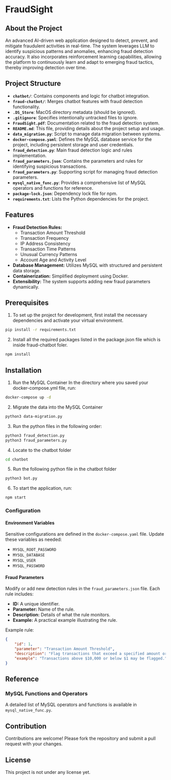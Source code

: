 # FraudSight

## About the Project
An advanced AI-driven web application designed to detect, prevent, and mitigate fraudulent activities in real-time. The system leverages LLM to identify suspicious patterns and anomalies, enhancing fraud detection accuracy. It also incorporates reinforcement learning capabilities, allowing the platform to continuously learn and adapt to emerging fraud tactics, thereby improving detection over time.


## Project Structure

- **`chatbot/`**: Contains components and logic for chatbot integration.
- **`fraud-chatbot/`**: Merges chatbot features with fraud detection functionality.
- **`.DS_Store`**: MacOS directory metadata (should be ignored).
- **`.gitignore`**: Specifies intentionally untracked files to ignore.
- **`FraudSight.pdf`**: Documentation related to the fraud detection system.
- **`README.md`**: This file, providing details about the project setup and usage.
- **`data_migration.py`**: Script to manage data migration between systems.
- **`docker-compose.yaml`**: Defines the MySQL database service for the project, including persistent storage and user credentials.
- **`fraud_detection.py`**: Main fraud detection logic and rules implementation.
- **`fraud_parameters.json`**: Contains the parameters and rules for identifying suspicious transactions.
- **`fraud_parameters.py`**: Supporting script for managing fraud detection parameters.
- **`mysql_native_func.py`**: Provides a comprehensive list of MySQL operators and functions for reference.
- **`package-lock.json`**: Dependency lock file for npm.
- **`requirements.txt`**: Lists the Python dependencies for the project.


## Features

- **Fraud Detection Rules:**
  - Transaction Amount Threshold
  - Transaction Frequency
  - IP Address Consistency
  - Transaction Time Patterns
  - Unusual Currency Patterns
  - Account Age and Activity Level
- **Database Management:** Utilizes MySQL with structured and persistent data storage.
- **Containerization:** Simplified deployment using Docker.
- **Extensibility:** The system supports adding new fraud parameters dynamically.


## Prerequisites
1. To set up the project for development, first install the necessary dependencies and activate your virtual environment.
```zsh
pip install -r requirements.txt
```

2. Install all the required packages listed in the package.json file which is inside fraud-chatbot foler.
```zsh
npm install
```


## Installation

1. Run the MySQL Container
In the directory where you saved your docker-compose.yml file, run:
```zsh
docker-compose up -d
```
2. Migrate the data into the MySQL Container
```zsh
python3 data-migration.py
```

3. Run the python files in the following order:
```zsh
python3 fraud_detection.py
python3 fraud_parameters.py
```

4. Locate to the chatbot folder
```zsh
cd chatbot
```

5. Run the following python file in the chatbot folder
```zsh
python3 bot.py
```

6. To start the application, run:
```zsh
npm start
```

### Configuration

#### Environment Variables
Sensitive configurations are defined in the `docker-compose.yaml` file. Update these variables as needed:
- `MYSQL_ROOT_PASSWORD`
- `MYSQL_DATABASE`
- `MYSQL_USER`
- `MYSQL_PASSWORD`

#### Fraud Parameters
Modify or add new detection rules in the `fraud_parameters.json` file. Each rule includes:
- **ID:** A unique identifier.
- **Parameter:** Name of the rule.
- **Description:** Details of what the rule monitors.
- **Example:** A practical example illustrating the rule.

Example rule:
```json
{
    "id": 1,
    "parameter": "Transaction Amount Threshold",
    "description": "Flag transactions that exceed a specified amount or fall within an unusual range.",
    "example": "Transactions above $10,000 or below $1 may be flagged."
}
```


## Reference

### MySQL Functions and Operators
A detailed list of MySQL operators and functions is available in `mysql_native_func.py`.


## Contribution
Contributions are welcome! Please fork the repository and submit a pull request with your changes.


## License
This project is not under any license yet.
